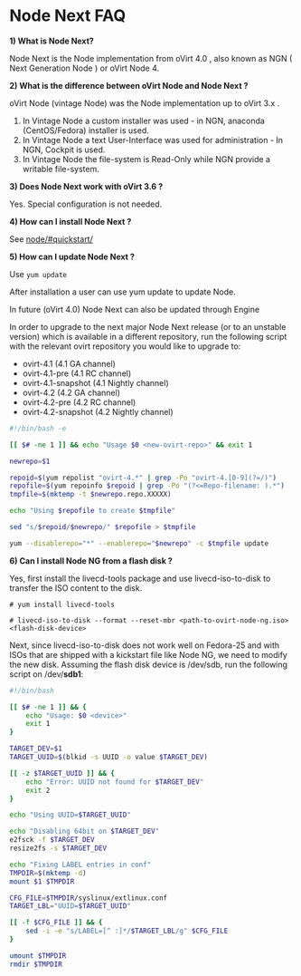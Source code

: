 # Node Next FAQ

**1) What is Node Next?**

Node Next is the Node implementation from oVirt 4.0 , also known as NGN ( Next Generation Node ) or oVirt Node 4.

**2) What is the difference between oVirt Node and Node Next ?**

oVirt Node (vintage Node) was the Node implementation up to oVirt 3.x . 

1. In Vintage Node a custom installer was used  - in NGN, anaconda (CentOS/Fedora) installer is used.
2. In Vintage Node a text User-Interface was used for administration - In NGN, Cockpit is used.
3. In Vintage Node the file-system is Read-Only while NGN provide a writable file-system.

**3) Does Node Next work with oVirt 3.6 ?**

Yes. Special configuration is not needed.

**4) How can I install Node Next ?**

See [node/#quickstart/](/develop/projects/node/node/#quickstart/) 

**5) How can I update Node Next ?**

Use ``` yum update ``` 

After installation a user can use yum update to update Node.

In future (oVirt 4.0) Node Next can also be updated through Engine

In order to upgrade to the next major Node Next release (or to an unstable version) which is available in a different repository, run the following script with the relevant ovirt repository you would like to upgrade to:
- ovirt-4.1 (4.1 GA channel)
- ovirt-4.1-pre (4.1 RC channel)
- ovirt-4.1-snapshot (4.1 Nightly channel)
- ovirt-4.2 (4.2 GA channel)
- ovirt-4.2-pre (4.2 RC channel)
- ovirt-4.2-snapshot (4.2 Nightly channel)
```bash
#!/bin/bash -e

[[ $# -ne 1 ]] && echo "Usage $0 <new-ovirt-repo>" && exit 1

newrepo=$1

repoid=$(yum repolist "ovirt-4.*" | grep -Po "ovirt-4.[0-9](?=/)")
repofile=$(yum repoinfo $repoid | grep -Po "(?<=Repo-filename: ).*")
tmpfile=$(mktemp -t $newrepo.repo.XXXXX)

echo "Using $repofile to create $tmpfile"

sed "s/$repoid/$newrepo/" $repofile > $tmpfile

yum --disablerepo="*" --enablerepo="$newrepo" -c $tmpfile update
```

**6) Can I install Node NG from a flash disk ?**

Yes, first install the livecd-tools package and use livecd-iso-to-disk to transfer the ISO content to the disk.

```# yum install livecd-tools```

```# livecd-iso-to-disk --format --reset-mbr <path-to-ovirt-node-ng.iso> <flash-disk-device>```

Next, since livecd-iso-to-disk does not work well on Fedora-25 and with ISOs that are shipped with a kickstart file like Node NG, we need to modify the new disk.  Assuming the flash disk device is /dev/sdb, run the following script on /dev/**sdb1**:

```bash
#!/bin/bash

[[ $# -ne 1 ]] && {
    echo "Usage: $0 <device>"
    exit 1
}

TARGET_DEV=$1
TARGET_UUID=$(blkid -s UUID -o value $TARGET_DEV)

[[ -z $TARGET_UUID ]] && {
    echo "Error: UUID not found for $TARGET_DEV"
    exit 2
}

echo "Using UUID=$TARGET_UUID"

echo "Disabling 64bit on $TARGET_DEV"
e2fsck -f $TARGET_DEV
resize2fs -s $TARGET_DEV

echo "Fixing LABEL entries in conf"
TMPDIR=$(mktemp -d)
mount $1 $TMPDIR

CFG_FILE=$TMPDIR/syslinux/extlinux.conf
TARGET_LBL="UUID=$TARGET_UUID"

[[ -f $CFG_FILE ]] && { 
    sed -i -e "s/LABEL=[^ :]*/$TARGET_LBL/g" $CFG_FILE 
}

umount $TMPDIR
rmdir $TMPDIR
```

